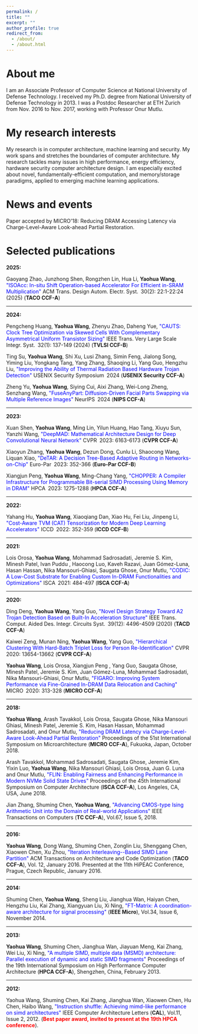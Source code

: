 ```yaml
---
permalink: /
title: ""
excerpt: ""
author_profile: true
redirect_from: 
  - /about/
  - /about.html
---
```


    
About me
==========

I am an Associate Professor of Computer Science at National University of Defense Technology. I received my Ph.D. degree from National University of Defense Technology in 2013. I was a Postdoc Researcher at ETH Zurich from Nov. 2016 to Nov. 2017, working with Professor Onur Mutlu.


My research interests
=======

My research is in computer architecture, machine learning and security. My work spans and stretches the boundaries of computer architecture. My research tackles many issues in high performance, energy efficiency, hardware security computer architecture design. I am especially excited about novel, fundamentally-efficient computation, and memory/storage paradigms, applied to emerging machine learning applications.

News and events
=========

Paper accepted by MICRO'18: Reducing DRAM Accessing Latency via Charge-Level-Aware Look-ahead Partial Restoration.

Selected publications
==========

**2025:**

Gaoyang Zhao, Junzhong Shen, Rongzhen Lin, Hua Li, **Yaohua Wang**, <font color="blue">"ISOAcc: In-situ Shift Operation-based Accelerator For Efficient in-SRAM Multiplication"</font> ACM Trans. Design Autom. Electr. Syst. 30(2): 22:1-22:24 (2025) (**TACO CCF-A**)

---

**2024:**

Pengcheng Huang, **Yaohua Wang**, Zhenyu Zhao, Daheng Yue, <font color="blue">"CAUTS: Clock Tree Optimization via Skewed Cells With Complementary Asymmetrical Uniform Transistor Sizing"</font> IEEE Trans. Very Large Scale Integr. Syst. 32(1): 137-149 (2024) (**TVLSI CCF-B**)

Ting Su, **Yaohua Wang**, Shi Xu, Lusi Zhang, Simin Feng, Jialong Song, Yiming Liu, Yongkang Tang, Yang Zhang, Shaoqing Li, Yang Guo, Hengzhu Liu, <font color="blue">"Improving the Ability of Thermal Radiation Based Hardware Trojan Detection"</font> USENIX Security Symposium 2024 (**USENIX Security CCF-A**)

Zheng Yu, **Yaohua Wang**, Siying Cui, Aixi Zhang, Wei-Long Zheng, Senzhang Wang, <font color="blue">"FuseAnyPart: Diffusion-Driven Facial Parts Swapping via Multiple Reference Images"</font> NeurIPS 2024 (**NIPS CCF-A**)

---

**2023:**

Xuan Shen, **Yaohua Wang**, Ming Lin, Yilun Huang, Hao Tang, Xiuyu Sun, Yanzhi Wang, <font color="blue">"DeepMAD: Mathematical Architecture Design for Deep Convolutional Neural Network"</font> CVPR 2023: 6163-6173 (**CVPR CCF-A**)

Xiaoyun Zhang, **Yaohua Wang**, Dezun Dong, Cunlu Li, Shaocong Wang, Liquan Xiao, <font color="blue">"DeTAR: A Decision Tree-Based Adaptive Routing in Networks-on-Chip"</font> Euro-Par 2023: 352-366 (**Euro-Par CCF-B**)

Xiangjun Peng, **Yaohua Wang**, Ming-Chang Yang, <font color="blue">"CHOPPER: A Compiler Infrastructure for Programmable Bit-serial SIMD Processing Using Memory in DRAM"</font> HPCA 2023: 1275-1288 (**HPCA CCF-A**)

---

**2022:**

Yahang Hu, **Yaohua Wang**, Xiaoqiang Dan, Xiao Hu, Fei Liu, Jinpeng Li, <font color="blue">"Cost-Aware TVM (CAT) Tensorization for Modern Deep Learning Accelerators"</font> ICCD 2022: 352-359 (**ICCD CCF-B**)

---

**2021:**

Lois Orosa, **Yaohua Wang**, Mohammad Sadrosadati, Jeremie S. Kim, Minesh Patel, Ivan Puddu , Haocong Luo, Kaveh Razavi, Juan Gómez-Luna, Hasan Hassan, Nika Mansouri-Ghiasi, Saugata Ghose, Onur Mutlu, <font color="blue">"CODIC: A Low-Cost Substrate for Enabling Custom In-DRAM Functionalities and Optimizations"</font> ISCA 2021: 484-497 (**ISCA CCF-A**)

---

**2020:**

Ding Deng, **Yaohua Wang**, Yang Guo, <font color="blue">"Novel Design Strategy Toward A2 Trojan Detection Based on Built-In Acceleration Structure"</font> IEEE Trans. Comput. Aided Des. Integr. Circuits Syst. 39(12): 4496-4509 (2020) (**TACD CCF-A**)

Kaiwei Zeng, Munan Ning, **Yaohua Wang**, Yang Guo, <font color="blue">"Hierarchical Clustering With Hard-Batch Triplet Loss for Person Re-Identification"</font> CVPR 2020: 13654-13662 (**CVPR CCF-A**)

**Yaohua Wang**, Lois Orosa, Xiangjun Peng , Yang Guo, Saugata Ghose, Minesh Patel, Jeremie S. Kim, Juan Gómez-Luna, Mohammad Sadrosadati, Nika Mansouri-Ghiasi, Onur Mutlu, <font color="blue">"FIGARO: Improving System Performance via Fine-Grained In-DRAM Data Relocation and Caching"</font> MICRO 2020: 313-328 (**MICRO CCF-A**)

---

**2018:**

**Yaohua Wang**, Arash Tavakkol, Lois Orosa, Saugata Ghose, Nika Mansouri Ghiasi, Minesh Patel, Jeremie S. Kim, Hasan Hassan, Mohammad Sadrosadati, and Onur Mutlu, <font color="blue">"Reducing DRAM Latency via Charge-Level-Aware Look-Ahead Partial Restoration"</font> Proceedings of the 51st International Symposium on Microarchitecture (**MICRO CCF-A**), Fukuoka, Japan, October 2018. 

Arash Tavakkol, Mohammad Sadrosadati, Saugata Ghose, Jeremie Kim, Yixin Luo, **Yaohua Wang**, Nika Mansouri Ghiasi, Lois Orosa, Juan G. Luna and Onur Mutlu, <font color="blue">"FLIN: Enabling Fairness and Enhancing Performance in Modern NVMe Solid State Drives"</font> Proceedings of the 45th International Symposium on Computer Architecture (**ISCA CCF-A**), Los Angeles, CA, USA, June 2018. 

Jian Zhang, Shuming Chen, **Yaohua Wang**, <font color="blue">"Advancing CMOS-type Ising Arithmetic Unit into the Domain of Real-world Applications"</font> IEEE Transactions on Computers (**TC CCF-A**), Vol.67, Issue 5, 2018.

---

**2016:**

**Yaohua Wang**, Dong Wang, Shuming Chen, Zonglin Liu, Shenggang Chen, Xiaowen Chen, Xu Zhou, <font color="blue">"Iteration Interleaving--Based SIMD Lane Partition"</font> ACM Transactions on Architecture and Code Optimization (**TACO CCF-A**), Vol. 12, January 2016. Presented at the 11th HiPEAC Conference, Prague, Czech Republic, January 2016. 

---

**2014:**

Shuming Chen, **Yaohua Wang**, Sheng Liu, Jianghua Wan, Haiyan Chen, Hengzhu Liu, Kai Zhang, Xiangyuan Liu, Xi Ning, <font color="blue">"FT-Matrix: A coordination-aware architecture for signal processing"</font> (**IEEE Micro**), Vol.34, Issue 6, November 2014.

---

**2013:**

**Yaohua Wang**, Shuming Chen, Jianghua Wan, Jiayuan Meng, Kai Zhang, Wei Liu, Xi Ning, <font color="blue">"A multiple SIMD, multiple data (MSMD) architecture: Parallel execution of dynamic and static SIMD fragments"</font> Proceedings of the 19th International Symposium on High Performance Computer Architecture (**HPCA CCF-A**), Shengzhen, China, February 2013.

---

**2012:**

Yaohua Wang, Shuming Chen, Kai Zhang, Jianghua Wan, Xiaowen Chen, Hu Chen, Haibo Wang, <font color="blue">"Instruction shuffle: Achieving mimd-like performance on simd architectures"</font> IEEE Computer Architecture Letters (<b>CAL</b>), Vol.11, Issue 2, 2012. (<font color="red"><b>Best paper award, invited to present at the 19th HPCA conference</b></font>).
